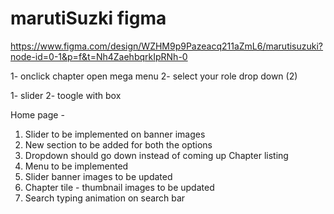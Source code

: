 # marutiSuzki figma

https://www.figma.com/design/WZHM9p9Pazeacq211aZmL6/marutisuzuki?node-id=0-1&p=f&t=Nh4ZaehbqrkIpRNh-0

<!-- updated code insert -->

<!-- home -->

1- onclick chapter open mega menu
2- select your role drop down (2)

<!-- servess -->

1- slider
2- toogle with box

Home page -

1. Slider to be implemented on banner images
2. New section to be added for both the options
3. Dropdown should go down instead of coming up
   Chapter listing
4. Menu to be implemented
5. Slider banner images to be updated
6. Chapter tile - thumbnail images to be updated
7. Search typing animation on search bar
